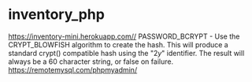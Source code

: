 # inventory_php
https://inventory-mini.herokuapp.com//
PASSWORD_BCRYPT - Use the CRYPT_BLOWFISH algorithm to create the hash. This will produce a standard crypt() compatible hash using the "$2y$" identifier. The result will always be a 60 character string, or false on failure.
https://remotemysql.com/phpmyadmin/

